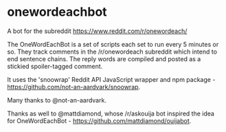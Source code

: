 # onewordeachbot
A bot for the subreddit https://www.reddit.com/r/onewordeach/

The OneWordEachBot is a set of scripts each set to run every 5 minutes or so. They track comments in the /r/onewordeach subreddit which intend to end sentence chains. The reply words are compiled and posted as a stickied spoiler-tagged comment.

It uses the 'snoowrap' Reddit API JavaScript wrapper and npm package - https://github.com/not-an-aardvark/snoowrap.

Many thanks to @not-an-aardvark.

Thanks as well to @mattdiamond, whose /r/askouija bot inspired the idea for OneWordEachBot - https://github.com/mattdiamond/ouijabot. 
